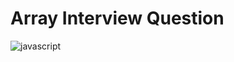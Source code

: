# Array Interview Question
![javascript](https://github.com/jmdrajgupta/DSA-Using-Javascript/assets/118257845/5e1a8e12-d792-4f84-8dfa-fcc6db82a30f)
